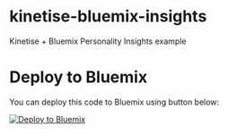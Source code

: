 # kinetise-bluemix-insights
Kinetise + Bluemix Personality Insights example

# Deploy to Bluemix

You can deploy this code to Bluemix using button below:

[![Deploy to Bluemix](https://bluemix.net/deploy/button.png)](https://bluemix.net/deploy?repository=https://github.com/turekj/kinetise-bluemix-insights)
